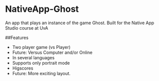 # NativeApp-Ghost
An app that plays an instance of the game Ghost. Built for the Native App Studio course at UvA


##Features
- Two player game (vs Player)
- Future: Versus Computer and/or Online
- In several languages
- Supports only portrait mode 
- Higscores
- Future: More exciting layout.